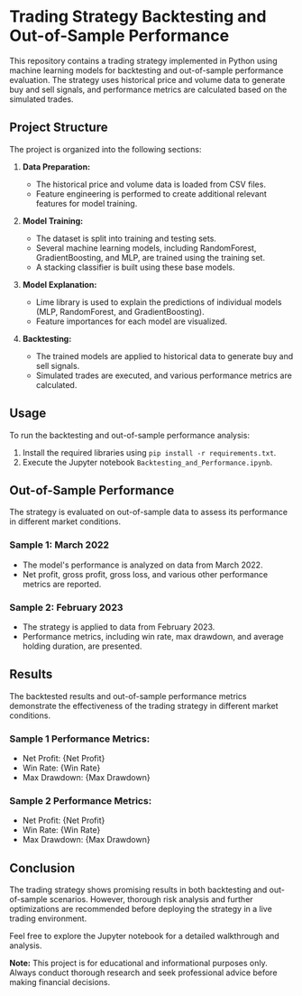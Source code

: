 # Trading Strategy Backtesting and Out-of-Sample Performance

This repository contains a trading strategy implemented in Python using machine learning models for backtesting and out-of-sample performance evaluation. The strategy uses historical price and volume data to generate buy and sell signals, and performance metrics are calculated based on the simulated trades.

## Project Structure

The project is organized into the following sections:

1. **Data Preparation:**
   - The historical price and volume data is loaded from CSV files.
   - Feature engineering is performed to create additional relevant features for model training.

2. **Model Training:**
   - The dataset is split into training and testing sets.
   - Several machine learning models, including RandomForest, GradientBoosting, and MLP, are trained using the training set.
   - A stacking classifier is built using these base models.

3. **Model Explanation:**
   - Lime library is used to explain the predictions of individual models (MLP, RandomForest, and GradientBoosting).
   - Feature importances for each model are visualized.

4. **Backtesting:**
   - The trained models are applied to historical data to generate buy and sell signals.
   - Simulated trades are executed, and various performance metrics are calculated.

## Usage

To run the backtesting and out-of-sample performance analysis:

1. Install the required libraries using `pip install -r requirements.txt`.
2. Execute the Jupyter notebook `Backtesting_and_Performance.ipynb`.

## Out-of-Sample Performance

The strategy is evaluated on out-of-sample data to assess its performance in different market conditions.

### Sample 1: March 2022
- The model's performance is analyzed on data from March 2022.
- Net profit, gross profit, gross loss, and various other performance metrics are reported.

### Sample 2: February 2023
- The strategy is applied to data from February 2023.
- Performance metrics, including win rate, max drawdown, and average holding duration, are presented.

## Results

The backtested results and out-of-sample performance metrics demonstrate the effectiveness of the trading strategy in different market conditions.

### Sample 1 Performance Metrics:
- Net Profit: {Net Profit}
- Win Rate: {Win Rate}
- Max Drawdown: {Max Drawdown}

### Sample 2 Performance Metrics:
- Net Profit: {Net Profit}
- Win Rate: {Win Rate}
- Max Drawdown: {Max Drawdown}

## Conclusion

The trading strategy shows promising results in both backtesting and out-of-sample scenarios. However, thorough risk analysis and further optimizations are recommended before deploying the strategy in a live trading environment.

Feel free to explore the Jupyter notebook for a detailed walkthrough and analysis.

**Note:** This project is for educational and informational purposes only. Always conduct thorough research and seek professional advice before making financial decisions.

